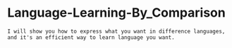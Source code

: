 # Language-Learning-By_Comparison
    I will show you how to express what you want in difference languages, and it's an efficient way to learn language you want.
